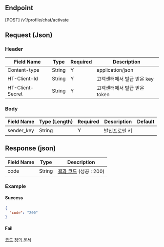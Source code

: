 ## Endpoint
[POST] /v1/profile/chat/activate

## Request (Json)
### Header
| Field Name       | Type   | Required | Description          |
|------------------|--------|----------|----------------------|
| Content-type     | String | Y        | application/json     |
| HT-Client-Id     | String | Y        | 고객센터에서 발급 받은 key    |
| HT-Client-Secret | String | Y        | 고객센터에서 발급 받은 token  |

### Body
| Field Name | Type (Length) | Required | Description    | Default |
|------------|---------------|----------|----------------|---------|
| sender_key | String        | Y        | 발신프로필 키        |         |

## Response (json)
| Field Name | Type    | Description                           |
|------------|---------|---------------------------------------|
| code       | String  | [결과 코드](./API%20코드%20정의) (성공 : 200)   |

### Example

#### Success
```json
{
  "code": "200"
}
```

#### Fail
[코드 정의 문서](./API%20코드%20정의)
